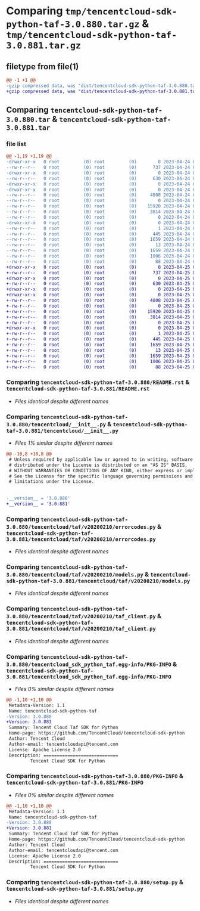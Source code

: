 # Comparing `tmp/tencentcloud-sdk-python-taf-3.0.880.tar.gz` & `tmp/tencentcloud-sdk-python-taf-3.0.881.tar.gz`

## filetype from file(1)

```diff
@@ -1 +1 @@
-gzip compressed data, was "dist/tencentcloud-sdk-python-taf-3.0.880.tar", last modified: Mon Apr 24 03:28:43 2023, max compression
+gzip compressed data, was "dist/tencentcloud-sdk-python-taf-3.0.881.tar", last modified: Tue Apr 25 00:52:05 2023, max compression
```

## Comparing `tencentcloud-sdk-python-taf-3.0.880.tar` & `tencentcloud-sdk-python-taf-3.0.881.tar`

### file list

```diff
@@ -1,19 +1,19 @@
-drwxr-xr-x   0 root         (0) root         (0)        0 2023-04-24 03:28:43.000000 tencentcloud-sdk-python-taf-3.0.880/
--rw-r--r--   0 root         (0) root         (0)      737 2023-04-24 03:28:43.000000 tencentcloud-sdk-python-taf-3.0.880/README.rst
-drwxr-xr-x   0 root         (0) root         (0)        0 2023-04-24 03:28:43.000000 tencentcloud-sdk-python-taf-3.0.880/tencentcloud/
--rw-r--r--   0 root         (0) root         (0)      630 2023-04-24 03:28:43.000000 tencentcloud-sdk-python-taf-3.0.880/tencentcloud/__init__.py
-drwxr-xr-x   0 root         (0) root         (0)        0 2023-04-24 03:28:43.000000 tencentcloud-sdk-python-taf-3.0.880/tencentcloud/taf/
-drwxr-xr-x   0 root         (0) root         (0)        0 2023-04-24 03:28:43.000000 tencentcloud-sdk-python-taf-3.0.880/tencentcloud/taf/v20200210/
--rw-r--r--   0 root         (0) root         (0)     4808 2023-04-24 03:28:43.000000 tencentcloud-sdk-python-taf-3.0.880/tencentcloud/taf/v20200210/errorcodes.py
--rw-r--r--   0 root         (0) root         (0)        0 2023-04-24 03:28:43.000000 tencentcloud-sdk-python-taf-3.0.880/tencentcloud/taf/v20200210/__init__.py
--rw-r--r--   0 root         (0) root         (0)    15920 2023-04-24 03:28:43.000000 tencentcloud-sdk-python-taf-3.0.880/tencentcloud/taf/v20200210/models.py
--rw-r--r--   0 root         (0) root         (0)     3814 2023-04-24 03:28:43.000000 tencentcloud-sdk-python-taf-3.0.880/tencentcloud/taf/v20200210/taf_client.py
--rw-r--r--   0 root         (0) root         (0)        0 2023-04-24 03:28:43.000000 tencentcloud-sdk-python-taf-3.0.880/tencentcloud/taf/__init__.py
-drwxr-xr-x   0 root         (0) root         (0)        0 2023-04-24 03:28:43.000000 tencentcloud-sdk-python-taf-3.0.880/tencentcloud_sdk_python_taf.egg-info/
--rw-r--r--   0 root         (0) root         (0)        1 2023-04-24 03:28:43.000000 tencentcloud-sdk-python-taf-3.0.880/tencentcloud_sdk_python_taf.egg-info/dependency_links.txt
--rw-r--r--   0 root         (0) root         (0)      445 2023-04-24 03:28:43.000000 tencentcloud-sdk-python-taf-3.0.880/tencentcloud_sdk_python_taf.egg-info/SOURCES.txt
--rw-r--r--   0 root         (0) root         (0)     1659 2023-04-24 03:28:43.000000 tencentcloud-sdk-python-taf-3.0.880/tencentcloud_sdk_python_taf.egg-info/PKG-INFO
--rw-r--r--   0 root         (0) root         (0)       13 2023-04-24 03:28:43.000000 tencentcloud-sdk-python-taf-3.0.880/tencentcloud_sdk_python_taf.egg-info/top_level.txt
--rw-r--r--   0 root         (0) root         (0)     1659 2023-04-24 03:28:43.000000 tencentcloud-sdk-python-taf-3.0.880/PKG-INFO
--rw-r--r--   0 root         (0) root         (0)     1006 2023-04-24 03:28:43.000000 tencentcloud-sdk-python-taf-3.0.880/setup.py
--rw-r--r--   0 root         (0) root         (0)       88 2023-04-24 03:28:43.000000 tencentcloud-sdk-python-taf-3.0.880/setup.cfg
+drwxr-xr-x   0 root         (0) root         (0)        0 2023-04-25 00:52:05.000000 tencentcloud-sdk-python-taf-3.0.881/
+-rw-r--r--   0 root         (0) root         (0)      737 2023-04-25 00:52:04.000000 tencentcloud-sdk-python-taf-3.0.881/README.rst
+drwxr-xr-x   0 root         (0) root         (0)        0 2023-04-25 00:52:05.000000 tencentcloud-sdk-python-taf-3.0.881/tencentcloud/
+-rw-r--r--   0 root         (0) root         (0)      630 2023-04-25 00:52:04.000000 tencentcloud-sdk-python-taf-3.0.881/tencentcloud/__init__.py
+drwxr-xr-x   0 root         (0) root         (0)        0 2023-04-25 00:52:05.000000 tencentcloud-sdk-python-taf-3.0.881/tencentcloud/taf/
+drwxr-xr-x   0 root         (0) root         (0)        0 2023-04-25 00:52:05.000000 tencentcloud-sdk-python-taf-3.0.881/tencentcloud/taf/v20200210/
+-rw-r--r--   0 root         (0) root         (0)     4808 2023-04-25 00:52:04.000000 tencentcloud-sdk-python-taf-3.0.881/tencentcloud/taf/v20200210/errorcodes.py
+-rw-r--r--   0 root         (0) root         (0)        0 2023-04-25 00:52:04.000000 tencentcloud-sdk-python-taf-3.0.881/tencentcloud/taf/v20200210/__init__.py
+-rw-r--r--   0 root         (0) root         (0)    15920 2023-04-25 00:52:04.000000 tencentcloud-sdk-python-taf-3.0.881/tencentcloud/taf/v20200210/models.py
+-rw-r--r--   0 root         (0) root         (0)     3814 2023-04-25 00:52:04.000000 tencentcloud-sdk-python-taf-3.0.881/tencentcloud/taf/v20200210/taf_client.py
+-rw-r--r--   0 root         (0) root         (0)        0 2023-04-25 00:52:04.000000 tencentcloud-sdk-python-taf-3.0.881/tencentcloud/taf/__init__.py
+drwxr-xr-x   0 root         (0) root         (0)        0 2023-04-25 00:52:05.000000 tencentcloud-sdk-python-taf-3.0.881/tencentcloud_sdk_python_taf.egg-info/
+-rw-r--r--   0 root         (0) root         (0)        1 2023-04-25 00:52:05.000000 tencentcloud-sdk-python-taf-3.0.881/tencentcloud_sdk_python_taf.egg-info/dependency_links.txt
+-rw-r--r--   0 root         (0) root         (0)      445 2023-04-25 00:52:05.000000 tencentcloud-sdk-python-taf-3.0.881/tencentcloud_sdk_python_taf.egg-info/SOURCES.txt
+-rw-r--r--   0 root         (0) root         (0)     1659 2023-04-25 00:52:05.000000 tencentcloud-sdk-python-taf-3.0.881/tencentcloud_sdk_python_taf.egg-info/PKG-INFO
+-rw-r--r--   0 root         (0) root         (0)       13 2023-04-25 00:52:05.000000 tencentcloud-sdk-python-taf-3.0.881/tencentcloud_sdk_python_taf.egg-info/top_level.txt
+-rw-r--r--   0 root         (0) root         (0)     1659 2023-04-25 00:52:05.000000 tencentcloud-sdk-python-taf-3.0.881/PKG-INFO
+-rw-r--r--   0 root         (0) root         (0)     1006 2023-04-25 00:52:04.000000 tencentcloud-sdk-python-taf-3.0.881/setup.py
+-rw-r--r--   0 root         (0) root         (0)       88 2023-04-25 00:52:05.000000 tencentcloud-sdk-python-taf-3.0.881/setup.cfg
```

### Comparing `tencentcloud-sdk-python-taf-3.0.880/README.rst` & `tencentcloud-sdk-python-taf-3.0.881/README.rst`

 * *Files identical despite different names*

### Comparing `tencentcloud-sdk-python-taf-3.0.880/tencentcloud/__init__.py` & `tencentcloud-sdk-python-taf-3.0.881/tencentcloud/__init__.py`

 * *Files 1% similar despite different names*

```diff
@@ -10,8 +10,8 @@
 # Unless required by applicable law or agreed to in writing, software
 # distributed under the License is distributed on an "AS IS" BASIS,
 # WITHOUT WARRANTIES OR CONDITIONS OF ANY KIND, either express or implied.
 # See the License for the specific language governing permissions and
 # limitations under the License.
 
 
-__version__ = '3.0.880'
+__version__ = '3.0.881'
```

### Comparing `tencentcloud-sdk-python-taf-3.0.880/tencentcloud/taf/v20200210/errorcodes.py` & `tencentcloud-sdk-python-taf-3.0.881/tencentcloud/taf/v20200210/errorcodes.py`

 * *Files identical despite different names*

### Comparing `tencentcloud-sdk-python-taf-3.0.880/tencentcloud/taf/v20200210/models.py` & `tencentcloud-sdk-python-taf-3.0.881/tencentcloud/taf/v20200210/models.py`

 * *Files identical despite different names*

### Comparing `tencentcloud-sdk-python-taf-3.0.880/tencentcloud/taf/v20200210/taf_client.py` & `tencentcloud-sdk-python-taf-3.0.881/tencentcloud/taf/v20200210/taf_client.py`

 * *Files identical despite different names*

### Comparing `tencentcloud-sdk-python-taf-3.0.880/tencentcloud_sdk_python_taf.egg-info/PKG-INFO` & `tencentcloud-sdk-python-taf-3.0.881/tencentcloud_sdk_python_taf.egg-info/PKG-INFO`

 * *Files 0% similar despite different names*

```diff
@@ -1,10 +1,10 @@
 Metadata-Version: 1.1
 Name: tencentcloud-sdk-python-taf
-Version: 3.0.880
+Version: 3.0.881
 Summary: Tencent Cloud Taf SDK for Python
 Home-page: https://github.com/TencentCloud/tencentcloud-sdk-python
 Author: Tencent Cloud
 Author-email: tencentcloudapi@tencent.com
 License: Apache License 2.0
 Description: ============================
         Tencent Cloud SDK for Python
```

### Comparing `tencentcloud-sdk-python-taf-3.0.880/PKG-INFO` & `tencentcloud-sdk-python-taf-3.0.881/PKG-INFO`

 * *Files 0% similar despite different names*

```diff
@@ -1,10 +1,10 @@
 Metadata-Version: 1.1
 Name: tencentcloud-sdk-python-taf
-Version: 3.0.880
+Version: 3.0.881
 Summary: Tencent Cloud Taf SDK for Python
 Home-page: https://github.com/TencentCloud/tencentcloud-sdk-python
 Author: Tencent Cloud
 Author-email: tencentcloudapi@tencent.com
 License: Apache License 2.0
 Description: ============================
         Tencent Cloud SDK for Python
```

### Comparing `tencentcloud-sdk-python-taf-3.0.880/setup.py` & `tencentcloud-sdk-python-taf-3.0.881/setup.py`

 * *Files identical despite different names*

